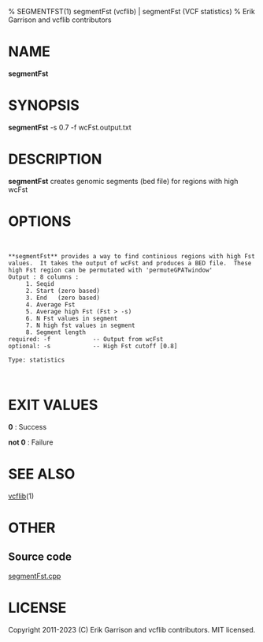 % SEGMENTFST(1) segmentFst (vcflib) | segmentFst (VCF statistics)
% Erik Garrison and vcflib contributors

# NAME

**segmentFst**

# SYNOPSIS

**segmentFst** -s 0.7 -f wcFst.output.txt

# DESCRIPTION

**segmentFst** creates genomic segments (bed file) for regions with high wcFst



# OPTIONS

```


**segmentFst** provides a way to find continious regions with high Fst values.  It takes the output of wcFst and produces a BED file.  These high Fst region can be permutated with 'permuteGPATwindow'
Output : 8 columns :                 
     1. Seqid                        
     2. Start (zero based)           
     3. End   (zero based)           
     4. Average Fst                  
     5. Average high Fst (Fst > -s)  
     6. N Fst values in segment      
     7. N high fst values in segment 
     8. Segment length               
required: -f            -- Output from wcFst     
optional: -s            -- High Fst cutoff [0.8] 

Type: statistics



```





# EXIT VALUES

**0**
: Success

**not 0**
: Failure

# SEE ALSO



[vcflib](./vcflib.md)(1)



# OTHER

## Source code

[segmentFst.cpp](https://github.com/vcflib/vcflib/blob/master/src/segmentFst.cpp)

# LICENSE

Copyright 2011-2023 (C) Erik Garrison and vcflib contributors. MIT licensed.

<!--
  Created with ./scripts/bin2md.rb scripts/bin2md-template.erb
-->
